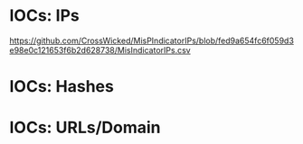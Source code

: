 # IOCs: IPs
https://github.com/CrossWicked/MisPIndicatorIPs/blob/fed9a654fc6f059d3e98e0c121653f6b2d628738/MisIndicatorIPs.csv
# IOCs: Hashes
# IOCs: URLs/Domain
